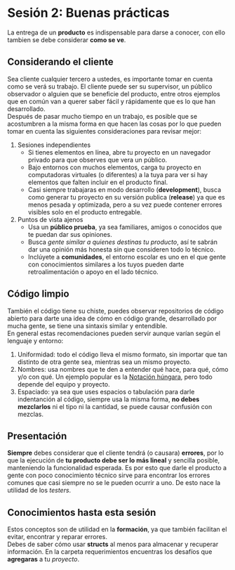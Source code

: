 # Sesión 2: Buenas prácticas
La entrega de un **producto** es indispensable para darse a conocer, con ello tambien se debe considerar **como se ve**.

## Considerando el cliente
Sea cliente cualquier tercero a ustedes, es importante tomar en cuenta como se verá su trabajo. El cliente puede ser su supervisor,
un público observador o alguien que se beneficie del producto, entre otros ejemplos que en común van a querer saber fácil y rápidamente
que es lo que han desarrollado.  
Después de pasar mucho tiempo en un trabajo, es posible que se acostumbren a la misma forma en que hacen las cosas
por lo que pueden tomar en cuenta las siguientes consideraciones para revisar mejor:
1. Sesiones independientes
    * Si tienes elementos en línea, abre tu proyecto en un navegador privado para que observes que vera un público.
    * Bajo entornos con muchos elementos, carga tu proyecto en computadoras virtuales (o diferentes) a la tuya para ver si hay 
    elementos que falten incluir en el producto final.
    * Casi siempre trabajaras en modo desarrollo (**development**), busca como generar tu proyecto en su versión publica 
    (**release**) ya que es menos pesada y optimizada, pero a su vez puede contener errores visibles solo en el producto entregable.
2. Puntos de vista ajenos
    * Usa un **público prueba**, ya sea familiares, amigos o conocidos que te puedan dar sus opiniones.
    * Busca *gente similar a quienes destinas tu producto*, así te sabrán dar una opinión más honesta sin que
    consideren todo lo técnico.
    * Inclúyete a **comunidades**, el entorno escolar es uno en el que gente con conocimientos similares a los tuyos
    pueden darte retroalimentación o apoyo en el lado técnico.
    
## Código limpio
También el código tiene su chiste, puedes observar repositorios de código abierto para darte una idea de cómo en código grande,
desarrollado por mucha gente, se tiene una sintaxis similar y entendible.  
En general estas recomendaciones pueden servir aunque varían según el lenguaje y entorno:
1. Uniformidad: todo el código lleva el mismo formato, sin importar que tan distinto de otra gente sea, mientras sea un 
mismo proyecto.
2. Nombres: usa nombres que te den a entender qué hace, para qué, cómo y/o con qué. Un ejemplo popular es 
la [Notación húngara](https://es.wikipedia.org/wiki/Notaci%C3%B3n_h%C3%BAngara), pero todo depende del equipo y proyecto.
3. Espaciado: ya sea que uses espacios o tabulación para darle indentanción al código, siempre usa la misma forma, **no
debes mezclarlos** ni el tipo ni la cantidad, se puede causar confusión con mezclas.

## Presentación
**Siempre** debes considerar que el cliente tendrá (o causara) **errores**, por lo que la ejecución de **tu producto debe ser
lo más lineal** y sencilla posible, manteniendo la funcionalidad esperada.
Es por esto que darle el producto a gente con poco conocimiento técnico sirve para encontrar los errores comunes que 
casi siempre no se le pueden ocurrir a uno. De esto nace la utilidad de los *testers*.

## Conocimientos hasta esta sesión
Estos conceptos son de utilidad en la **formación**, ya que también facilitan el evitar, encontrar y reparar errores.  
Debes de saber cómo usar **structs** al menos para almacenar y recuperar información.
En la carpeta requerimientos encuentras los desafíos que **agregaras** a tu *proyecto*.
